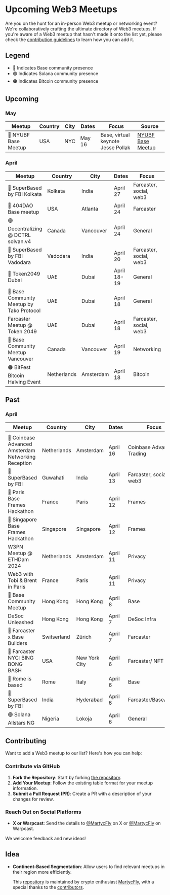 # Upcoming Web3 Meetups

Are you on the hunt for an in-person Web3 meetup or networking event? We're collaboratively crafting the ultimate directory of Web3 meetups. If you're aware of a Web3 meetup that hasn't made it onto the list yet, please check the [contribution guidelines](#contributing) to learn how you can add it.


## Legend

- 🔵 Indicates Base community presence
- 🟣 Indicates Solana community presence
- 🟠 Indicates Bitcoin community presence

## Upcoming
### May 
| Meetup              | Country | City | Dates | Focus                              | Source                                                                             |
|---------------------|---------|------|-------|------------------------------------|------------------------------------------------------------------------------------|
| 🔵 NYUBF Base Meetup | USA     | NYC  | May 16 | Base, virtual keynote Jesse Pollak | [NYUBF Base Meetup](https://lu.ma/nycbasemeetup)                                       |


### April 
| Meetup                                              | Country     | City      | Dates       | Focus                      | Source                                                                             |
|-----------------------------------------------------|-------------|-----------|-------------|----------------------------|------------------------------------------------------------------------------------|
| 🔵 SuperBased by FBI  Kolkata                       | Kolkata     | India     | April 27    | Farcaster, social, web3    | [SuperBased Kolkata](https://lu.ma/8nxxuu7k)                                       |
| 🔵 404DAO Base meetup                               | USA         | Atlanta   | April 24    | Farcaster                  | [404DAO Meetup](https://lu.ma/m27ue61u)                                            |
| 🟣 Decentralizing @ DCTRL solvan.v4                 | Canada      | Vancouver | April 24    | General                    | [DCTRL](https://lu.ma/n77xud18)                                                    |
| 🔵 SuperBased by FBI Vadodara                       | Vadodara    | India     | April 20    | Farcaster, social, web3    | [SuperBased Vadodara](https://lu.ma/tmst2es0)                                      |
| 🔵 Token2049 Dubai                                  | UAE         | Dubai     | April 18-19 | General                    | [Token2049](https://www.dubai.token2049.com/)                                      |
| 🔵 Base Community Meetup by Tako Protocol           | UAE         | Dubai     | April 18    | General                    | [Base Taco protocol](https://lu.ma/Base_Dubai)                                     |
| Farcaster Meetup @ Token 2049                       | UAE         | Dubai     | April 18    | Farcaster, social, web3    | [Farcaster Dubai](https://lu.ma/Farcaster_Dubai)                                   |
| 🔵 Base Community Meetup Vancouver                  | Canada      | Vancouver | April 19    | Networking                 | [Base Vancouver](https://lu.ma/basevancouver)                                      |
| 🟠 BitFest Bitcoin Halving Event                    | Netherlands | Amsterdam | April 18    | Bitcoin                    | [Bitcoin Halving Event](https://bitfest.nl/)                                       |



## Past
### April 
| Meetup                       | Country     | City          | Dates   | Focus                 | Source                                                                         |
|------------------------------|-------------|---------------|---------|-----------------------|--------------------------------------------------------------------------------|
                                        |
| 🔵 Coinbase Advanced Amsterdam Networking Reception | Netherlands | Amsterdam | April 16    | Coinbase Advanced/ Trading | [Coinbase Traders](https://twitter.com/coinbasetraders/status/1775582204434710823) |
| 🔵 SuperBased by FBI                               | Guwahati    | India     | April 13    | Farcaster, social, web3    | [SuperBased Guwahati](https://lu.ma/ro2k6f57)                                      |
| 🔵 Paris Base Frames Hackathon                      | France      | Paris     | April 12    | Frames                     | [BasedParis](https://lu.ma/4hdpgqs2)                                               |
| 🔵 Singapore Base Frames Hackathon                  | Singapore            | Singapore | April 12    | Frames                     | [BasedSingapore](https://lu.ma/z6009042)                                           |
| W3PN Meetup @ ETHDam 2024                           | Netherlands          | Amsterdam | April 11    | Privacy                    | [W3PN Meetup](https://lu.ma/w3pn-meetup-ams1)                                      |
| Web3 with Tobi & Brent in Paris                     | France               | Paris     | April 11    | Privacy                    | [Web3 with Tobi & Brent](https://lu.ma/l4edj0g6)                                   |
| 🔵 Base Community Meetup                            | Hong Kong            | Hong Kong | April 8 | Base                       | [Base Community Meetup](https://lu.ma/Base_HK)                                     |
| DeSoc Unleashed              | Hong Kong   | Hong Kong     | April 7 | DeSoc Infra           | [DeSoc Unleashed](https://twitter.com/TakoProtocol/status/1775823728284484049) |
| 🔵 Farcaster x Base Builders | Switserland | Zürich        | April 7 | Farcaster             | [Farcaster x Base Builders](https://lu.ma/bvaszyxc)                            |
| 🔵 Farcaster NYC: BING BONG BASH  | USA         | New York City | April 6 | Farcaster/ NFT        | [Farcaster NYC: BING BONG BASH](https://events.xyz/4c52d89e)                   |
| 🔵 Rome is based             | Rome        | Italy         | April 6 | Base                  | [Rome is based](https://lu.ma/urbe-hacker-house-base)                          |
| 🔵 SuperBased by FBI         | India       | Hyderabad     | April 6 | Farcaster/Base/Social | [SuperBased by FBI](https://lu.ma/fbi-hyd)                                     |
| 🟣 Solana Allstars NG        | Nigeria       | Lokoja     | April 6 | General               | [Solana Allstars NG ](https://lu.ma/5nxtsw3b)                                     |




## Contributing

Want to add a Web3 meetup to our list? Here's how you can help:

### Contribute via GitHub

1. **Fork the Repository**: Start by forking [the repository](https://github.com/martijncvv/web3-meetups).
2. **Add Your Meetup**: Follow the existing table format for your meetup information.
3. **Submit a Pull Request (PR)**: Create a PR with a description of your changes for review.

### Reach Out on Social Platforms

- **X or Warpcast**: Send the details to [@MartycFly](https://twitter.com/Marty_cFly) on X or [@MartycFly](https://warpcast.com/martycfly) on Warpcast.


We welcome feedback and new ideas!


## Idea
- **Continent-Based Segmentation**: Allow users to find relevant meetups in their region more efficiently.



  This [repository](https://github.com/Martijncvv/Web3-meetups) is maintained by crypto enthusiast [MartycFly](https://github.com/Martijncvv/), with a special thanks to the [contributors](https://github.com/Martijncvv/Web3-meetups/graphs/contributors).

